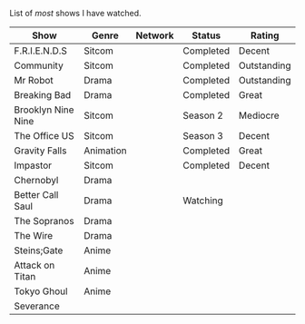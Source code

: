 List of *most* shows I have watched.

| Show               | Genre     | Network | Status    | Rating      |
| ------------------ | --------- | ------- | --------- | ----------- |
| F.R.I.E.N.D.S      | Sitcom    |         | Completed | Decent      |
| Community          | Sitcom    |         | Completed | Outstanding |
| Mr Robot           | Drama     |         | Completed | Outstanding |
| Breaking Bad       | Drama     |         | Completed | Great       |
| Brooklyn Nine Nine | Sitcom    |         | Season 2  | Mediocre    |
| The Office US      | Sitcom    |         | Season 3  | Decent      |
| Gravity Falls      | Animation |         | Completed | Great       |
| Impastor           | Sitcom    |         | Completed | Decent      |
| Chernobyl          | Drama     |         |           |             |
| Better Call Saul   | Drama     |         | Watching  |             |
| The Sopranos       | Drama     |         |           |             |
| The Wire           | Drama     |         |           |             |
| Steins;Gate        | Anime     |         |           |             |
| Attack on Titan    | Anime     |         |           |             |
| Tokyo Ghoul        | Anime     |         |           |             |
| Severance          |           |         |           |             |

